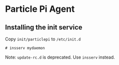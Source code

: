 # Particle Pi Agent

## Installing the init service

Copy `init/particlepi` to `/etc/init.d`

`# insserv mydaemon`

Note: `update-rc.d` is deprecated. Use `insserv` instead.
